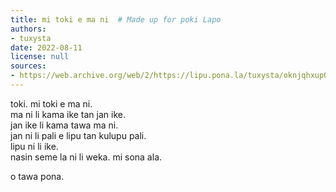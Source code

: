 ```yaml
---
title: mi toki e ma ni  # Made up for poki Lapo
authors:
- tuxysta
date: 2022-08-11
license: null
sources:
- https://web.archive.org/web/2/https://lipu.pona.la/tuxysta/oknjqhxup0
---
```


toki. mi toki e ma ni.  
ma ni li kama ike tan jan ike.  
jan ike li kama tawa ma ni.  
jan ni li pali e lipu tan kulupu pali.  
lipu ni li ike.  
nasin seme la ni li weka. mi sona ala.

o tawa pona. 
